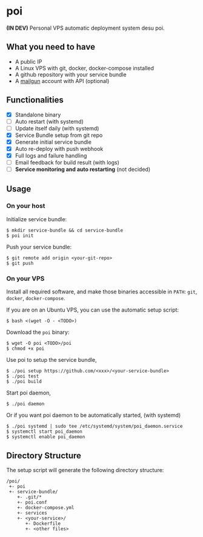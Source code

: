 # poi

**(IN DEV)** Personal VPS automatic deployment system desu poi.

## What you need to have

* A public IP
* A Linux VPS with git, docker, docker-compose installed
* A github repository with your service bundle
* A [mailgun](http://www.mailgun.com) account with API (optional)

## Functionalities

* [x] Standalone binary
* [ ] Auto restart (with systemd)
* [ ] Update itself daily (with systemd)
* [x] Service Bundle setup from git repo
* [x] Generate initial service bundle
* [x] Auto re-deploy with push webhook
* [x] Full logs and failure handling
* [ ] Email feedback for build result (with logs)
* [ ] __Service monitoring and auto restarting__ (not decided)

## Usage

### On your host

Initialize service bundle:

```
$ mkdir service-bundle && cd service-bundle
$ poi init
```

Push your service bundle:

```
$ git remote add origin <your-git-repo>
$ git push
```

### On your VPS

Install all required software, and make those binaries accessible in
`PATH`: `git`, `docker`, `docker-compose`.

If you are on an Ubuntu VPS, you can use the automatic setup script:

```
$ bash <(wget -O - <TODO>)
```

Download the `poi` binary:

```
$ wget -O poi <TODO>/poi
$ chmod +x poi
```

Use poi to setup the service bundle,

```
$ ./poi setup https://github.com/<xxx>/<your-service-bundle>
$ ./poi test
$ ./poi build
```

Start poi daemon,

```
$ ./poi daemon
```

Or if you want poi daemon to be automatically started, (with systemd)

```
$ ./poi systemd | sudo tee /etc/systemd/system/poi_daemon.service
$ systemctl start poi_daemon
$ systemctl enable poi_daemon
```

## Directory Structure

The setup script will generate the following directory structure:

```
/poi/
 +- poi
 +- service-bundle/
    +- .git/*
    +- poi.conf
    +- docker-compose.yml
    +- services
    +- <your-service>/
       +- Dockerfile
       +- <other files>
```

